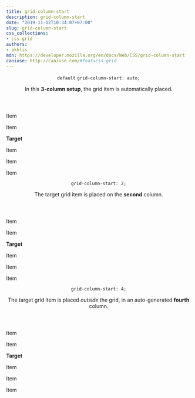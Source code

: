 ```yaml
---
title: grid-column-start
description: grid-column-start
date: "2019-11-12T10:34:07+07:00"
slug: grid-column-start
css_collections:
- css-grid
authors:
- akhlis
mdn: https://developer.mozilla.org/en/docs/Web/CSS/grid-column-start
caniuse: http://caniuse.com/#feat=css-grid
---
```


<section class="example">
  <header class="example__header">
    <p class="example__name">
      <code class="example__default" data-tooltip="This is the property's default value">default</code>
      <code class="example__value" data-tooltip="Click to copy"
        data-clipboard-text="grid-column-start: auto;">grid-column-start: auto;</code>
    </p>
    <div class="example__description">
      <p>In this <strong>3-column setup</strong>, the grid item is automatically placed.</p>
    </div>
  </header>
  <aside class="example__preview">
    <div class="example__browser"><i></i><i></i><i></i></div>
    <div class="example__output">
      <div class="property__example grid-column-start " id="grid-column-start-auto">
        <p class="block block--alpha">Item</p>
        <p class="block block--beta">Item</p>
        <p class="block block--pink"><strong>Target</strong></p>
        <p class="block block--yellow">Item</p>
        <p class="block block--orange">Item</p>
        <p class="block block--purple">Item</p>
      </div>
    </div>
  </aside>
</section>
<section class="example">
  <header class="example__header">
    <p class="example__name">
      <code class="example__value" data-tooltip="Click to copy"
        data-clipboard-text="grid-column-start: 2;">grid-column-start: 2;</code>
    </p>
    <div class="example__description">
      <p>The target grid item is placed on the <strong>second</strong> column.</p>
    </div>
  </header>
  <aside class="example__preview">
    <div class="example__browser"><i></i><i></i><i></i></div>
    <div class="example__output">
      <div class="property__example grid-column-start " id="grid-column-start-2">
        <p class="block block--alpha">Item</p>
        <p class="block block--beta">Item</p>
        <p class="block block--pink"><strong>Target</strong></p>
        <p class="block block--yellow">Item</p>
        <p class="block block--orange">Item</p>
        <p class="block block--purple">Item</p>
      </div>
    </div>
  </aside>
</section>
<section class="example">
  <header class="example__header">
    <p class="example__name">
      <code class="example__value" data-tooltip="Click to copy"
        data-clipboard-text="grid-column-start: 4;">grid-column-start: 4;</code>
    </p>
    <div class="example__description">
      <p>The target grid item is placed <em>outside</em> the grid, in an auto-generated <strong>fourth</strong>
        column.</p>
    </div>
  </header>
  <aside class="example__preview">
    <div class="example__browser"><i></i><i></i><i></i></div>
    <div class="example__output">
      <div class="property__example grid-column-start " id="grid-column-start-4">
        <p class="block block--alpha">Item</p>
        <p class="block block--beta">Item</p>
        <p class="block block--pink"><strong>Target</strong></p>
        <p class="block block--yellow">Item</p>
        <p class="block block--orange">Item</p>
        <p class="block block--purple">Item</p>
      </div>
    </div>
  </aside>
</section>